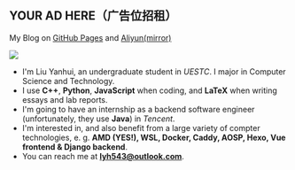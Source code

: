 ## **YOUR AD HERE**（广告位招租）

My Blog on [GitHub Pages](https://lyh543.github.io/) and [Aliyun(mirror)](https://blog.lyh543.cn/)

<div>
<div>
<img  src="https://github-readme-stats.vercel.app/api?username=lyh543&show_icons=true&locale=en"/>
<!-- <img  src="https://github-readme-stats.vercel.app/api/top-langs?username=lyh543&show_icons=true&locale=en&layout=compact"/> -->
</div>
</div>

* I'm Liu Yanhui, an undergraduate student in *UESTC*. I major in Computer Science and Technology.
* I use **C++**, **Python**, **JavaScript** when coding, and **LaTeX** when writing essays and lab reports.
* I'm going to have an internship as a backend software engineer (unfortunately, they use **Java**) in *Tencent*.
* I'm interested in, and also benefit from a large variety of compter technologies, e. g. **AMD (YES!), WSL, Docker, Caddy, AOSP, Hexo, Vue frontend & Django backend**.
* You can reach me at **lyh543@outlook.com**.

